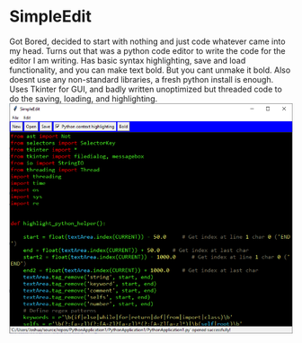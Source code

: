 # SimpleEdit
Got Bored, decided to start with nothing and just code whatever came into my head. Turns out that was a python code editor to write the code for the editor I am writing. Has basic syntax highlighting, save and load functionality, and you can make text bold. But you cant unmake it bold. Also doesnt use any non-standard libraries, a fresh python install is enough. Uses Tkinter for GUI, and badly written unoptimized but threaded code to do the saving, loading, and highlighting.
![ScreenShot](2024-12-02.png)
